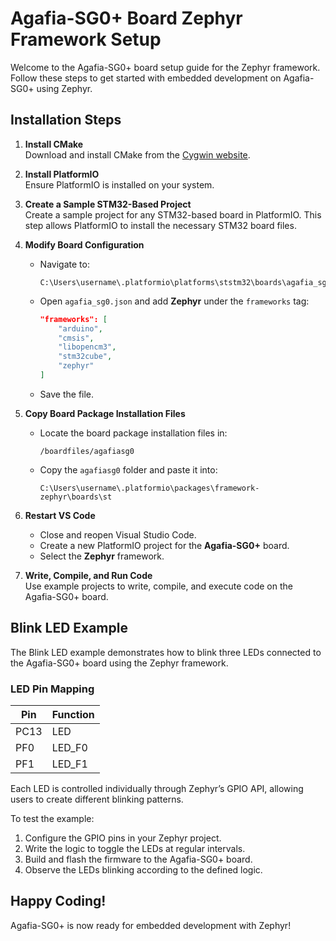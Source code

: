 # Agafia-SG0+ Board Zephyr Framework Setup

Welcome to the Agafia-SG0+ board setup guide for the Zephyr framework. Follow these steps to get started with embedded development on Agafia-SG0+ using Zephyr.

## Installation Steps

1. **Install CMake**  
   Download and install CMake from the [Cygwin website](https://cygwin.com/install.html).

2. **Install PlatformIO**  
   Ensure PlatformIO is installed on your system.

3. **Create a Sample STM32-Based Project**  
   Create a sample project for any STM32-based board in PlatformIO. This step allows PlatformIO to install the necessary STM32 board files.

4. **Modify Board Configuration**  
   - Navigate to:
     ```
     C:\Users\username\.platformio\platforms\ststm32\boards\agafia_sg0.json
     ```
   - Open `agafia_sg0.json` and add **Zephyr** under the `frameworks` tag:

     ```json
     "frameworks": [
         "arduino",
         "cmsis",
         "libopencm3",
         "stm32cube",
         "zephyr"
     ]
     ```

   - Save the file.

5. **Copy Board Package Installation Files**  
   - Locate the board package installation files in:
     ```
     /boardfiles/agafiasg0
     ```
   - Copy the `agafiasg0` folder and paste it into:
     ```
     C:\Users\username\.platformio\packages\framework-zephyr\boards\st
     ```

6. **Restart VS Code**  
   - Close and reopen Visual Studio Code.
   - Create a new PlatformIO project for the **Agafia-SG0+** board.
   - Select the **Zephyr** framework.

7. **Write, Compile, and Run Code**  
   Use example projects to write, compile, and execute code on the Agafia-SG0+ board.

## Blink LED Example

The Blink LED example demonstrates how to blink three LEDs connected to the Agafia-SG0+ board using the Zephyr framework.

### LED Pin Mapping

| Pin  | Function   |
|------|-----------|
| PC13 | LED       |
| PF0  | LED_F0    |
| PF1  | LED_F1    |

Each LED is controlled individually through Zephyr’s GPIO API, allowing users to create different blinking patterns.

To test the example:
1. Configure the GPIO pins in your Zephyr project.
2. Write the logic to toggle the LEDs at regular intervals.
3. Build and flash the firmware to the Agafia-SG0+ board.
4. Observe the LEDs blinking according to the defined logic.

## Happy Coding!  
Agafia-SG0+ is now ready for embedded development with Zephyr!
